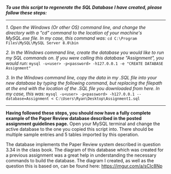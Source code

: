 _**To use this script to regenerate the SQL Database I have created, please follow these steps:**_

____________________________________________________________________________________________________________________________    
_1. Open the Windows (Or other OS) command line, and change the directory with a "cd" command to the location of your machine's MySQL.exe file. In my case, this command was:_ 
 ```cd C:\Program Files\MySQL\MySQL Server 8.0\bin```

_2. In the Windows command line, create the database you would like to run my SQL commands on. If you were calling this database "Assignment", you would run:_
```mysql -u<user> -p<password> -h127.0.0.1 -e "CREATE DATABASE Assignment"```

_3. In the Windows command line, copy the data in my .SQL file into your new database by typing the following command, but replacing the filepath at the end with the location of the .SQL file you downloaded from here. In my case, this was:_
```mysql -u<user> -p<password> -h127.0.0.1 --database=Assignment < C:\Users\Ryan\Desktop\Assignment1.sql```
                                                      
____________________________________________________________________________________________________________________________                                                     
**Having followed these steps, you should now have a fully complete example of the Paper Review database described in the posted assignment guidelines page.** Open your MySQL terminal and change the active database to the one you copied this script into. There should be multiple sample entries and 5 tables imported by this operation.

The database implements the Paper Review system described in question 3.34 in the class book. The diagram of this database which was created for a previous assignment was a great help in understanding the necessary commands to build the database. The diagram I created, as well as the question this is based on, can be found here: https://imgur.com/a/sCIc8Np
